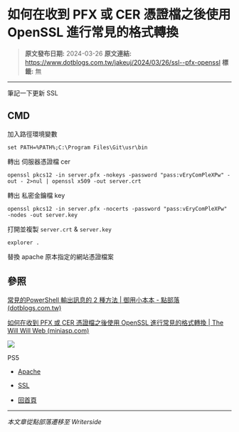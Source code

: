 # 如何在收到 PFX 或 CER 憑證檔之後使用 OpenSSL 進行常見的格式轉換

> **原文發布日期:** 2024-03-26
> **原文連結:** https://www.dotblogs.com.tw/jakeuj/2024/03/26/ssl--pfx-openssl
> **標籤:** 無

---

筆記一下更新 SSL

## CMD

加入路徑環境變數

`set PATH=%PATH%;C:\Program Files\Git\usr\bin`

轉出 伺服器憑證檔 cer

`openssl pkcs12 -in server.pfx -nokeys -password "pass:vEryComPleXPw" -out - 2>nul | openssl x509 -out server.crt`

轉出 私密金鑰檔 key

`openssl pkcs12 -in server.pfx -nocerts -password "pass:vEryComPleXPw" -nodes -out server.key`

打開並複製 `server.crt` & `server.key`

`explorer .`

替換 apache 原本指定的網站憑證檔案

## 參照

[常見的PowerShell 輸出訊息的 2 種方法 | 御用小本本 - 點部落 (dotblogs.com.tw)](https://www.dotblogs.com.tw/jakeuj/2024/03/26/powershell-output-to-file)

[如何在收到 PFX 或 CER 憑證檔之後使用 OpenSSL 進行常見的格式轉換 | The Will Will Web (miniasp.com)](https://blog.miniasp.com/post/2019/04/17/Convert-PFX-and-CER-format-using-OpenSSL)

![](https://card.psnprofiles.com/1/jakeuj.png)

PS5

* [Apache](/jakeuj/Tags?qq=Apache)
* [SSL](/jakeuj/Tags?qq=SSL)

* [回首頁](/jakeuj)

---

*本文章從點部落遷移至 Writerside*
